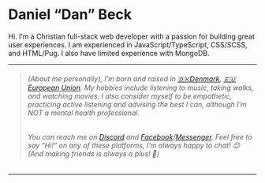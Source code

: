 # Daniel “Dan” Beck

Hi. I’m a Christian full-stack web developer with a passion for building great
user experiences. I am experienced in JavaScript/TypeScript, CSS/SCSS, and
HTML/Pug. I also have limited experience with MongoDB. <!-- I’m currently working on a few different projects, including a [Matrix.org] client (screenshot below). If you care about free speech and privacy, you should check it out! 🔥 -->

---

> ###### (About me personally), I’m born and raised in [🇩🇰Denmark], [🇪🇺European Union]. My hobbies include listening to music, taking walks, and watching movies. I also consider myself to be empathetic, practicing active listening and advising the best I can, although I’m *NOT* a mental health professional.
> 
> [🇩🇰denmark]: https://www.cia.gov/the-world-factbook/countries/denmark/
> [🇪🇺european union]: https://www.cia.gov/the-world-factbook/countries/european-union/
> 
> ###### You can reach me on [Discord] and [Facebook]/[Messenger]. Feel free to say “Hi!” on any of these platforms, I’m always happy to chat! 😊 (And making friends is always a plus! 🤗)

[discord]: https://discord.gg/CCnwKzzx8U
[facebook]: https://facebook.com/godismyjudgebro
[messenger]: https://m.me/christian.daniel.beck

---

<!--
  IF YOU ARE READING THROUGH THE COMMENTS BELOW: THEY ARE PROJECTS THAT I HOPE
  TO WORK ON IN THE FUTURE. THEY ARE NOT YET AVAILABLE FOR PUBLIC USE.
-->

<!--

---

## ProjectName

(insert screenshot of matrix client here)

[ProjectName] is an elegant and feature rich [Matrix.org] client. It’s essentially Discord Nitro, if Discord were serious on privacy and security, without which the free world [cannot exist][why privacy matters]. It’s straightforward to set up and get started. Definitely check it out, and [let me know your thoughts][projectname feedback]!

[matrix.org]: https://matrix.org/
[projectname]: https://github.com/godismyjudgebro/ProjectName
[projectname feedback]: https://projectname.com/feedback/
[why privacy matters]: https://godismyjudgebro.com/b/why-privacy-matters/
-->

<!--

---

## VSCode Theme

(insert screenshot of VSCode theme)

[VSCode Theme] is an elegant VS Code theme with support for both light and dark syntax. Not much can be said about it, so I’ll let the screenshots do the talking. 😎

[vscode theme]: https://github.com/godismyjudgebro/vscode-theme
[visual studio code]: https://code.visualstudio.com/
-->

<!--

---

## Website

(insert screenshot of website)

My [website] is where I document my [work][portfolio] and share my [thoughts][blog] on various topics.

[website]: https://github.com/godismyjudgebro/godismyjudgebro.com
[portfolio]: https://godismyjudgebro.com/portfolio/
[blog]: https://godismyjudgebro.com/blog/
-->

